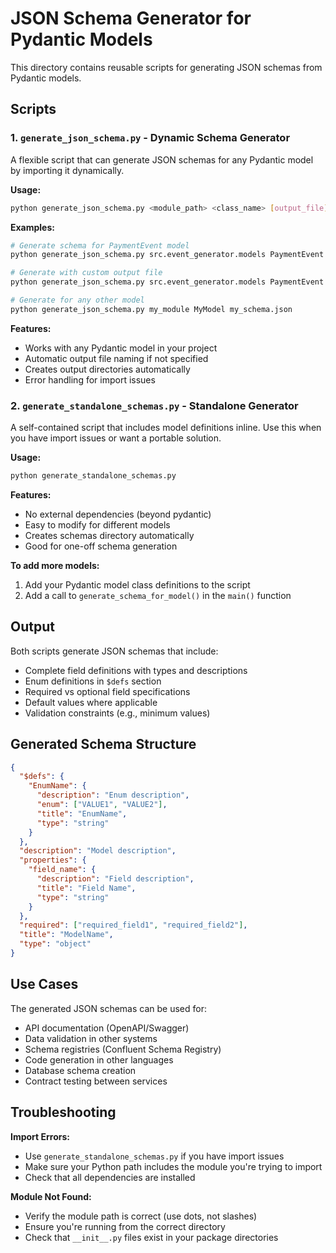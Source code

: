 # JSON Schema Generator for Pydantic Models

This directory contains reusable scripts for generating JSON schemas from Pydantic models.

## Scripts

### 1. `generate_json_schema.py` - Dynamic Schema Generator

A flexible script that can generate JSON schemas for any Pydantic model by importing it dynamically.

**Usage:**
```bash
python generate_json_schema.py <module_path> <class_name> [output_file]
```

**Examples:**
```bash
# Generate schema for PaymentEvent model
python generate_json_schema.py src.event_generator.models PaymentEvent

# Generate with custom output file
python generate_json_schema.py src.event_generator.models PaymentEvent custom_schema.json

# Generate for any other model
python generate_json_schema.py my_module MyModel my_schema.json
```

**Features:**
- Works with any Pydantic model in your project
- Automatic output file naming if not specified
- Creates output directories automatically
- Error handling for import issues

### 2. `generate_standalone_schemas.py` - Standalone Generator

A self-contained script that includes model definitions inline. Use this when you have import issues or want a portable solution.

**Usage:**
```bash
python generate_standalone_schemas.py
```

**Features:**
- No external dependencies (beyond pydantic)
- Easy to modify for different models
- Creates schemas directory automatically
- Good for one-off schema generation

**To add more models:**
1. Add your Pydantic model class definitions to the script
2. Add a call to `generate_schema_for_model()` in the `main()` function

## Output

Both scripts generate JSON schemas that include:
- Complete field definitions with types and descriptions
- Enum definitions in `$defs` section
- Required vs optional field specifications
- Default values where applicable
- Validation constraints (e.g., minimum values)

## Generated Schema Structure

```json
{
  "$defs": {
    "EnumName": {
      "description": "Enum description",
      "enum": ["VALUE1", "VALUE2"],
      "title": "EnumName",
      "type": "string"
    }
  },
  "description": "Model description",
  "properties": {
    "field_name": {
      "description": "Field description",
      "title": "Field Name",
      "type": "string"
    }
  },
  "required": ["required_field1", "required_field2"],
  "title": "ModelName",
  "type": "object"
}
```

## Use Cases

The generated JSON schemas can be used for:
- API documentation (OpenAPI/Swagger)
- Data validation in other systems
- Schema registries (Confluent Schema Registry)
- Code generation in other languages
- Database schema creation
- Contract testing between services

## Troubleshooting

**Import Errors:**
- Use `generate_standalone_schemas.py` if you have import issues
- Make sure your Python path includes the module you're trying to import
- Check that all dependencies are installed

**Module Not Found:**
- Verify the module path is correct (use dots, not slashes)
- Ensure you're running from the correct directory
- Check that `__init__.py` files exist in your package directories
